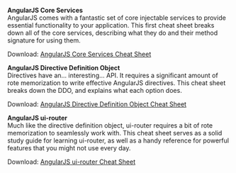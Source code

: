 
<b>AngularJS Core Services</b></br>
AngularJS comes with a fantastic set of core injectable services to provide essential functionality to your application. This first cheat sheet breaks down all of the core services, describing what they do and their method signature for using them.

Download: <a href="https://d2eip9sf3oo6c2.cloudfront.net/pdf/egghead-io-angular-core-services-cheat-sheet.pdf">AngularJS Core Services Cheat Sheet</a>

<b>AngularJS Directive Definition Object</b></br>
Directives have an... interesting... API. It requires a significant amount of rote memorization to write effective AngularJS directives. This cheat sheet breaks down the DDO, and explains what each option does.

Download: <a href="https://d2eip9sf3oo6c2.cloudfront.net/pdf/egghead-io-directive-definition-object-cheat-sheet.pdf">AngularJS Directive Definition Object Cheat Sheet</a>

<b>AngularJS ui-router</b></br>
Much like the directive definition object, ui-router requires a bit of rote memorization to seamlessly work with. This cheat sheet serves as a solid study guide for learning ui-router, as well as a handy reference for powerful features that you might not use every day.

Download: <a href="https://d2eip9sf3oo6c2.cloudfront.net/pdf/egghead-io-ui-router-cheat-sheet.pdf">AngularJS ui-router Cheat Sheet</a>
